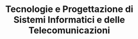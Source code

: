 ---
title: Tecnologie e Progettazione di Sistemi Informatici e delle Telecomunicazioni
code: TPSIT
weight: 200
menu:
    main:
        name: "TPSIT"
        parent: "materie"
---